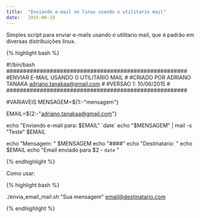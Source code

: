 ```yaml
---
title:  "Enviando e-mail no linux usando o utilitario mail"
date:   2015-06-10 
---
```

Simples script para enviar e-mails usando o utilitario mail, que é padrão em diversas distribuições linux.
<!--more-->
{% highlight bash %}

#!/bin/bash
######################################################
#ENVIAR E-MAIL USANDO O UTILITARIO MAIL              #
#CRIADO POR ADRIANO TANAKA adriano.tanakaa@gmail.com #
#VERSAO 1: 10/06/2015                                #
######################################################

#VARIAVEIS
MENSAGEM=${1:-"mensagem"}

EMAIL=${2:-"adriano.tanakaa@gmail.com"}

echo "Enviando e-mail para: $EMAIL" `date`
echo "$MENSAGEM" | mail -s "Teste" $EMAIL

echo "Mensagem: " $MENSAGEM
echo "####"
echo "Destinatario: "
echo $EMAIL
echo "Email enviado para $2  -  `date` "

{% endhighlight %}


Como usar:

{% highlight bash %}

./envia_email_mail.sh "Sua mensagem" email@destinatario.com

{% endhighlight %}
